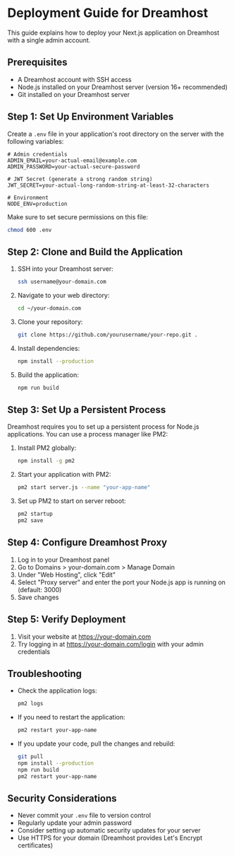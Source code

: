 # Deployment Guide for Dreamhost

This guide explains how to deploy your Next.js application on Dreamhost with a single admin account.

## Prerequisites

- A Dreamhost account with SSH access
- Node.js installed on your Dreamhost server (version 16+ recommended)
- Git installed on your Dreamhost server

## Step 1: Set Up Environment Variables

Create a `.env` file in your application's root directory on the server with the following variables:

```
# Admin credentials
ADMIN_EMAIL=your-actual-email@example.com
ADMIN_PASSWORD=your-actual-secure-password

# JWT Secret (generate a strong random string)
JWT_SECRET=your-actual-long-random-string-at-least-32-characters

# Environment
NODE_ENV=production
```

Make sure to set secure permissions on this file:

```bash
chmod 600 .env
```

## Step 2: Clone and Build the Application

1. SSH into your Dreamhost server:
   ```bash
   ssh username@your-domain.com
   ```

2. Navigate to your web directory:
   ```bash
   cd ~/your-domain.com
   ```

3. Clone your repository:
   ```bash
   git clone https://github.com/yourusername/your-repo.git .
   ```

4. Install dependencies:
   ```bash
   npm install --production
   ```

5. Build the application:
   ```bash
   npm run build
   ```

## Step 3: Set Up a Persistent Process

Dreamhost requires you to set up a persistent process for Node.js applications. You can use a process manager like PM2:

1. Install PM2 globally:
   ```bash
   npm install -g pm2
   ```

2. Start your application with PM2:
   ```bash
   pm2 start server.js --name "your-app-name"
   ```

3. Set up PM2 to start on server reboot:
   ```bash
   pm2 startup
   pm2 save
   ```

## Step 4: Configure Dreamhost Proxy

1. Log in to your Dreamhost panel
2. Go to Domains > your-domain.com > Manage Domain
3. Under "Web Hosting", click "Edit"
4. Select "Proxy server" and enter the port your Node.js app is running on (default: 3000)
5. Save changes

## Step 5: Verify Deployment

1. Visit your website at https://your-domain.com
2. Try logging in at https://your-domain.com/login with your admin credentials

## Troubleshooting

- Check the application logs:
  ```bash
  pm2 logs
  ```

- If you need to restart the application:
  ```bash
  pm2 restart your-app-name
  ```

- If you update your code, pull the changes and rebuild:
  ```bash
  git pull
  npm install --production
  npm run build
  pm2 restart your-app-name
  ```

## Security Considerations

- Never commit your `.env` file to version control
- Regularly update your admin password
- Consider setting up automatic security updates for your server
- Use HTTPS for your domain (Dreamhost provides Let's Encrypt certificates) 